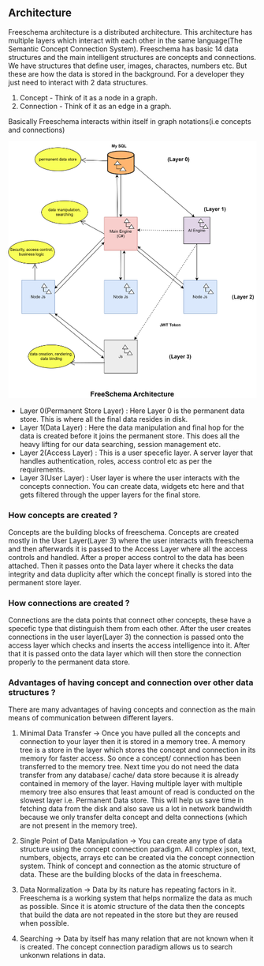 ## Architecture

Freeschema architecture is a distributed architecture. This architecture has multiple layers which interact with each other in the same language(The Semantic Concept Connection System). Freeschema has basic 14 data structures and the main intelligent structures are concepts and connections. 
We have structures that define user, images, charactes, numbers etc. But these are how the data is stored in the background. For a developer they just need to interact with 2 data structures.
1. Concept - Think of it as a node in a graph.
2. Connection - Think of it as an edge in a graph.

Basically Freeschema interacts within itself in graph notations(i.e concepts and connections)

![local_to_real_nodes](images/Freeschema-architecture.svg)


* Layer 0(Permanent Store Layer) : Here Layer 0 is the permanent data store. This is where all the final data resides in disk.
* Layer 1(Data Layer) : Here the data manipulation and final hop for the data is created before it joins the permanent store. This does all the heavy lifting for our data searching, session management etc.
* Layer 2(Access Layer) : This is a user specefic layer. A server layer that handles authentication, roles, access control etc as per the requirements.
* Layer 3(User Layer) : User layer is where the user interacts with the concepts connection. You can create data, widgets etc here and that gets filtered through the upper layers for the final store.

<h3> How concepts are created ? </h3>

Concepts are the building blocks of freeschema. Concepts are created mostly in the User Layer(Layer 3) where the user interacts with freeschema and then afterwards it is passed to the Access Layer where all the access controls and handled. After a proper access control to the data has been attached. Then it passes onto the Data layer where it checks the data integrity and data duplicity after which the concept finally is stored into the permanent store layer.


<h3> How connections are created ? </h3>

Connections are the data points that connect other concepts, these have a specefic type that distinguish them from each other. After the user creates connections in the user layer(Layer 3) the connection is passed onto the access layer which checks and inserts the access intelligence into it. After that it is passed onto the data layer which will then store the connection properly to the permanent data store.



<h3> Advantages of having concept and connection over other data structures ? </h3>

There are many advantages of having concepts and connection as the main means of communication between different layers. 
1. Minimal Data Transfer -> Once you have pulled all the concepts and connection to your layer then it is stored in a memory tree. A memory tree is a store in the layer which stores the concept and connection in its memory for faster access. So once a concept/ connection has been transferred to the memory tree. Next time you do not need the data transfer from any database/ cache/ data store because it is already contained in memory of the layer. Having multiple layer with multiple memory tree also ensures that least amount of read is conducted on the slowest layer i.e. Permanent Data store. This will help us save time in fetching data from the disk and also save us a lot in network bandwidth because we only transfer delta concept and delta connections (which are not present in the memory tree).

2. Single Point of Data Manipulation -> You can create any type of data structure using the concept connection paradigm. All complex json, text, numbers, objects, arrays etc can be created via the concept connection system. Think of concept and connection as the atomic structure of data. These are the building blocks of the data in freeschema.

3. Data Normalization -> Data by its nature has repeating factors in it. Freeschema is a working system that helps normalize the data as much as possible. Since it is atomic structure of the data then the concepts that build the data are not repeated in the store but they are reused when possible.

4. Searching -> Data by itself has many relation that are not known when it is created. The concept connection paradigm allows us to search unkonwn relations in data.




